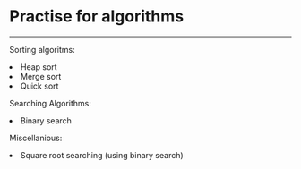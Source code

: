 # Practise for algorithms

-----
Sorting algoritms:
<li> Heap sort
<li> Merge sort
<li> Quick sort

Searching Algorithms:
<li> Binary search

Miscellanious:
<li> Square root searching (using binary search)

